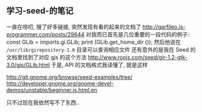 
学习-seed-的笔记
------

一直在唠叨, 搜了好多链接, 突然发现有看的起来的文档了
http://garfileo.is-programmer.com/posts/29644
对我而已首先是几位重要的一段代码的例子:
  const GLib = imports.gi.GLib;
  print (GLib.get_home_dir ());
然后他说在 `/usr/lib/girepository-1.0` 目录可以查询相应文件
还有意外的是我在 Seed 的文档里找到了对应 gjs 的这个方法
http://www.roojs.com/seed/gir-1.2-gtk-3.0/gjs/GLib.html
于是, API 的文档格式我读懂了, 就是这样

http://git.gnome.org/browse/seed-examples/tree/
http://developer.gnome.org/gnome-devel-demos/unstable/beginner.js.html.en

只不过现在我依然写不了东西..
